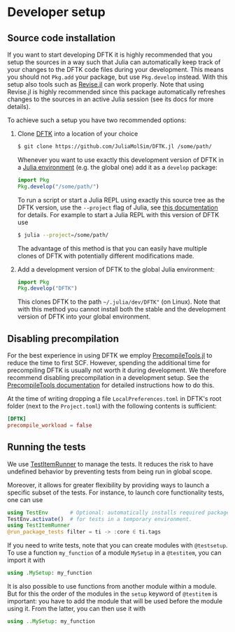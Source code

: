 # Developer setup

## Source code installation
If you want to start developing DFTK it is highly recommended
that you setup the sources in a way such that Julia can automatically keep
track of your changes to the DFTK code files during your development.
This means you should not `Pkg.add` your package, but use `Pkg.develop` instead.
With this setup also tools such as [Revise.jl](https://github.com/timholy/Revise.jl)
can work properly. Note that using Revise.jl is highly recommended
since this package automatically refreshes changes to the sources
in an active Julia session (see its docs for more details).

To achieve such a setup you have two recommended options:

1. Clone [DFTK](https://dftk.org) into a location of your choice
   ```bash
   $ git clone https://github.com/JuliaMolSim/DFTK.jl /some/path/
   ```
   Whenever you want to use exactly this development version of DFTK
   in a [Julia environment](https://julialang.github.io/Pkg.jl/v1/environments/)
   (e.g. the global one) add it as a `develop` package:
   ```julia
   import Pkg
   Pkg.develop("/some/path/")
   ```
   To run a script or start a Julia REPL using exactly this source tree
   as the DFTK version, use the `--project` flag of Julia,
   see [this documentation](https://julialang.github.io/Pkg.jl/v1/environments/)
   for details. For example to start a Julia REPL with this version of DFTK use
   ```bash
   $ julia --project=/some/path/
   ```
   The advantage of this method is that you can easily have multiple
   clones of DFTK with potentially different modifications made.

2. Add a development version of DFTK to the global Julia environment:
   ```julia
   import Pkg
   Pkg.develop("DFTK")
   ```
   This clones DFTK to the path `~/.julia/dev/DFTK"` (on Linux).
   Note that with this method you cannot install both the stable
   and the development version of DFTK into your global environment.

## Disabling precompilation

For the best experience in using DFTK we employ
[PrecompileTools.jl](https://github.com/JuliaLang/PrecompileTools.jl) to
reduce the time to first SCF. However,
spending the additional time for precompiling DFTK is usually not worth it during development.
We therefore recommend disabling precompilation in a development setup.
See the [PrecompileTools documentation](https://julialang.github.io/PrecompileTools.jl/stable/)
for detailed instructions how to do this.

At the time of writing dropping a file `LocalPreferences.toml` in DFTK's root folder
(next to the `Project.toml`) with the following contents is sufficient:
```toml
[DFTK]
precompile_workload = false
```

## Running the tests

We use [TestItemRunner](https://github.com/julia-vscode/TestItemRunner.jl) to manage the
tests. It reduces the risk to have undefined behavior by preventing tests from being run in
global scope.

Moreover, it allows for greater flexibility by providing ways to launch a specific subset of
the tests.
For instance, to launch core functionality tests, one can use
```julia
using TestEnv       # Optional: automatically installs required packages
TestEnv.activate()  # for tests in a temporary environment.
using TestItemRunner
@run_package_tests filter = ti -> :core ∈ ti.tags
```

If you need to write tests, note that you can create modules with `@testsetup`. To use
a function `my_function` of a module `MySetup` in a `@testitem`, you can import it with
```julia
using .MySetup: my_function
```
It is also possible to use functions from another module within a module. But for this the
order of the modules in the `setup` keyword of `@testitem` is important: you have to add the
module that will be used before the module using it. From the latter, you can then use it
with
```julia
using ..MySetup: my_function
```
